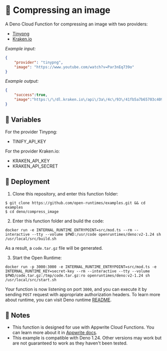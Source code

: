 # 🔗 Compressing an image

A Deno Cloud Function for compressing an image with two providers: 
- [Tinypng](https://tinypng.com/)
- [Kraken.io](https://kraken.io/)

_Example input:_

```json
{ 
    "provider": "tinypng", 
    "image": "https://www.youtube.com/watch?v=Par3nEq739o" 
}
```

_Example output:_

```json
{
    "success":true,
    "image":"https:\/\/dl.kraken.io\/api\/3a\/4c\/93\/41fb5a7b65703c40965b7b727f\/9c75adab-2253-4d0f-ae31-09c94f265238.png"
}
```

## 📝 Variables

For the provider Tinypng:
- TINIFY_API_KEY

For the provider Kraken.io:
- KRAKEN_API_KEY
- KRAKEN_API_SECRET

## 🚀 Deployment

1. Clone this repository, and enter this function folder:

```
$ git clone https://github.com/open-runtimes/examples.git && cd examples
$ cd deno/compress_image
```

2. Enter this function folder and build the code:
```
docker run -e INTERNAL_RUNTIME_ENTRYPOINT=src/mod.ts --rm --interactive --tty --volume $PWD:/usr/code openruntimes/deno:v2-1.24 sh /usr/local/src/build.sh
```
As a result, a `code.tar.gz` file will be generated.

3. Start the Open Runtime:
```
docker run -p 3000:3000 -e INTERNAL_RUNTIME_ENTRYPOINT=src/mod.ts -e INTERNAL_RUNTIME_KEY=secret-key --rm --interactive --tty --volume $PWD/code.tar.gz:/tmp/code.tar.gz:ro openruntimes/deno:v2-1.24 sh /usr/local/src/start.sh
```

Your function is now listening on port `3000`, and you can execute it by sending `POST` request with appropriate authorization headers. To learn more about runtime, you can visit Deno runtime [README](https://github.com/open-runtimes/open-runtimes/tree/main/runtimes/deno-1.24).

## 📝 Notes
 - This function is designed for use with Appwrite Cloud Functions. You can learn more about it in [Appwrite docs](https://appwrite.io/docs/functions).
 - This example is compatible with Deno 1.24. Other versions may work but are not guaranteed to work as they haven't been tested.
